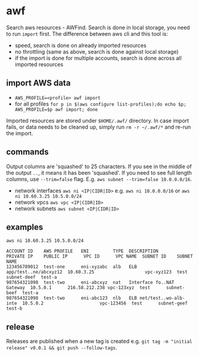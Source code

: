 # awf

Search aws resources - AWFind. Search is done in local storage, you need to run `import` first. The difference between
aws cli and this tool is:
- speed, search is done on already imported resources
- no throttling (same as above, search is done against local storage)
- if the import is done for multiple accounts, search is done across all imported resources

## import AWS data

- `AWS_PROFILE=<profile> awf import`
- for all profiles `for p in $(aws configure list-profiles);do echo $p; AWS_PROFILE=$p awf import; done`

Imported resources are stored under `$HOME/.awf/` directory. In case import fails, or data needs to be cleaned up,
simply run `rm -r ~/.awf/*` and re-run the import.

## commands

Output columns are 'squashed' to 25 characters. If you see in the middle of the output `..`, it means it has been
'squashed'. If you need to see full length columns, use `--trim=false` flag. E.g. `aws subnet --trim=false 10.0.0.0/16`.

- network interfaces `aws ni <IP|CIDR|ID>` e.g. `aws ni 10.0.0.0/16` or `aws ni 10.60.3.25 10.5.0.0/24`
- network vpcs `aws vpc <IP|CIDR|ID>`
- network subnets `aws subnet <IP|CIDR|ID>`

## examples

```
aws ni 10.60.3.25 10.5.0.0/24

ACCOUNT ID    AWS PROFILE   ENI         TYPE  DESCRIPTION                PRIVATE IP    PUBLIC IP      VPC ID      VPC NAME  SUBNET ID    SUBNET NAME
123456789012  test-one      eni-xyzabc  alb   ELB app/test..ne/abcxyz12  10.60.3.25                   vpc-xyz123  test      subnet-deef  test-a
987654321098  test-two      eni-abcxyz  nat   Interface fo..NAT Gateway  10.5.0.1      216.58.212.238 vpc-123xyz  test      subnet-beef  test-a
987654321098  test-two      eni-abc123  nlb   ELB net/test..wo-alb-inte  10.5.0.2                     vpc-123456  test      subnet-geef  test-b
```

## release

Releases are published when a new tag is created e.g. `git tag -m "initial release" v0.0.1 && git push --follow-tags`.
